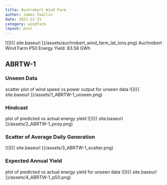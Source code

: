```yaml
---
title: Auchrobert Wind Farm
author: James Twallin
date: 2023-12-21
category: windfarm
layout: post
---
```

![]({{ site.baseurl }}/assets/auchrobert_wind_farm_lat_lons.png)
Auchrobert Wind Farm P50 Energy Yield: 83.58 GWh

ABRTW-1
-------------
### Unseen Data 
scatter plot of wind speed vs power output for unseen data
![]({{ site.baseurl }}/assets/1_ABRTW-1_unseen.png)
### Hindcast 
plot of predicted vs actual energy yield
![]({{ site.baseurl }}/assets/2_ABRTW-1_pcey.png)
### Scatter of Average Daily Generation 

![]({{ site.baseurl }}/assets/3_ABRTW-1_scatter.png)
### Expected Annual Yield 
plot of predicted vs actual energy yield for unseen data
![]({{ site.baseurl }}/assets/4_ABRTW-1_p50.png)

